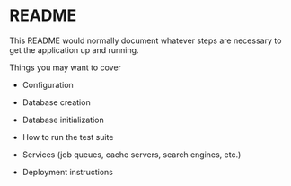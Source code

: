 # README

This README would normally document whatever steps are necessary to get the
application up and running.

Things you may want to cover

* Configuration

* Database creation

* Database initialization

* How to run the test suite

* Services (job queues, cache servers, search engines, etc.)

* Deployment instructions
